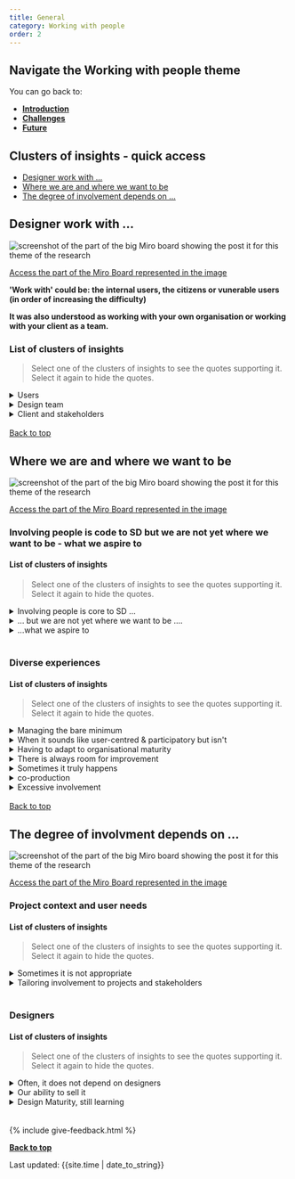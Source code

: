```yaml
---
title: General
category: Working with people
order: 2
---
```


<div class="nav-panel">
   <h2>Navigate the Working with people theme</h2>
   <p style="margin-bottom: 0">You can go back to:</p>
   <ul>
      <li><a href="/practitioner-stories/Working-with-people/intro"><strong>Introduction</strong></a></li>
      <li><a href="/practitioner-stories/Working-with-people/challenges"><strong>Challenges</strong></a></li>
      <li><a href="/practitioner-stories/Working-with-people/future"><strong>Future</strong></a></li>
   </ul>
</div>


<h2 class="top-line">Clusters of insights - quick access</h2>

- [Designer work with ...](#design-work-with)
- [Where we are and where we want to be](#where-we-are-and-where-we-want-to-be)
- [The degree of involvement depends on ...](#the-degree-of-involvement-depends-on)



<h2 class="top-line" id="design-work-with">Designer work with ...</h2>

![screenshot of the part of the big Miro board showing the post it for this theme of the research](/practitioner-stories/images/working-with/working-with-gen1.png)
<p><a href="https://miro.com/app/board/o9J_ldOzA14=/?moveToWidget=3074457352333741125&cot=14" target="_blank">Access the part of the Miro Board represented in the image</a></p>

**'Work with' could be: the internal users, the citizens or vunerable users (in order of increasing the difficulty)**

**It was also understood as working with your own organisation or working with your client as a team.**

### List of clusters of insights

> Select one of the clusters of insights to see the quotes supporting it. Select it again to hide the quotes.

 <details>
 <summary>Users</summary>
 <ul>
    <li>Things like usability testing and surveys and card sorting and all that kind of stuff. We also occasionally do co-design events</li>
 </ul>
 </details>
  <details>
 <summary>Design team</summary>
 <ul>
    <li>In the job that I‘m in at the moment, I‘m really, really privileged that I‘m working with a whole user research team. Which is a bit new for me. now that I can concentrate on designing the thing.</li>
    <li> How do I involve the whole team into the design work? I‘ve always made my work very visual very early. I like to sketch as soon as there is a thought in my head so that I can show to other people and say “hey, the thing we‘re discussing, is it this or is it this?” And almost like give them the pen so that they can change the drawing as early on as possible. So wherever I‘m working I tend to cover the walls</li>
 </ul>
 </details>
  <details>
 <summary>Client and stakeholders</summary>
 <ul>
    <li>[with some clients] you work as a team, you run the session together, you're designing the sessions together, you're on that journey together all the way through. [...] other times, clients are much more removed, they don't have as much time, or they might be like a project sponsor that you check in with, on a regular basis and then you have to run the sessions or being in the other stakeholders at different times</li>
    <li>The people delivering the services have been so fundamental to how I've been able to do this work, because it has been only me up until now. So they have both been my research participants but also the people educating me as I go along. So that’s been really fundamental</li>
 </ul>
 </details>
<br>
<a class="button" href="#">Back to top</a>

<h2 class="top-line" id="where-we-are-and-where-we-want-to-be">Where we are and where we want to be</h2>

![screenshot of the part of the big Miro board showing the post it for this theme of the research](/practitioner-stories/images/working-with/working-with-gen2.png)
<p><a href="https://miro.com/app/board/o9J_ldOzA14=/?moveToWidget=3074457352333741118&cot=14" target="_blank">Access the part of the Miro Board represented in the image</a></p>

### Involving people is code to SD but we are not yet where we want to be - what we aspire to

#### List of clusters of insights

> Select one of the clusters of insights to see the quotes supporting it. Select it again to hide the quotes.

 <details>
 <summary> Involving people is core to SD ...</summary>
 <ul>
    <li>You can’t design without research. I really disagree with anybody that calls himself a service designer but does not involve the users. For me, it goes against the core principles of service design</li>
    <li>I would go as far to say I rarely think we have ever designed something without involving people in it. I can’t really. [...]  people are involved because it is also going to affected by that thing that you are designing.</li>
    <li>For me service design is primarily about co-production</li>
    <li>We definitely do because it is important to us to be able to tell people the stories</li>
    <li><strong>Not all service design is human-centred, and sometimes that's ok</strong></li>
 </ul>
 </details>
  <details>
 <summary>... but we are not yet where we want to be ....</summary>
 <ul>
    <li>I have been able to involve  and work with people that would be affected by a design , but it's always been not as far as I would like it to go</li>
    <li>I don’t think we‘re 100% there yet [...], we‘re caught in research and paper, but not necessary having meaningfully embed people</li>
    <li>I think it is incredibly important.  But we are not getting there. [...] At the moment, we count ourselves really lucky if we can design for  people</li>
    <li>It depends on how far you take that. [...] We would always make sure that, given capacity, we would always meet the minimum of the criteria of what we set out across how we do research... But we are always wanting to move it further. [...] [...] To bring citizens properly into the process of co-design, I think we are maybe at a certain level, but we definitely want to get up here</li>
 </ul>
 </details>
  <details>
 <summary>...what we aspire to</summary>
 <ul>
    <li>We have ambitions to do that in a much more kind of strong and participatory way that we do now. [...] To bring citizens properly into the process of co-design. [...] there’s a lot in there around citizen participation and upscaling.</li>
    <li> if you were to bring someone like me into a project, my starting point would always be: "how close can I get to having the user of this service on my team?" and then they would be given a fair value exchange for their time, we will share credit with them, we will share maintenance with them there after</li>
    <li>Having meaningfully embed people.We‘re heading into this direction. [...] I guess that sort of thinking like, 'Here is the framework [...] If you want to work with people and involve people meaningfully, here is how to do it</li>
    <li>I hope we can move to more designing with</li>
 </ul>
 </details>
<br>

### Diverse experiences

#### List of clusters of insights

> Select one of the clusters of insights to see the quotes supporting it. Select it again to hide the quotes.

 <details>
 <summary>Managing the bare minimum</summary>
 <ul>
    <li>We‘re caught in research and paper, [...] But I think it‘s definitely a new thing for the [sector], and we feel very excited about it since they are taking public views and opinions into account and changing the service</li>
    <li>We have this ambition to not just inviting a bunch of citizens into a big, scary building, and siting them down, and taking them through something, and then taking away the stuff, and then what do we do with it? You know, that to me is the minimum. I think that’s where we got to in terms of the level of maturity</li>
    <li>We would always meet the minimum of the criteria of what we set out across how we do research</li>
    <li>At the moment, we count ourselves really lucky if we can design for people. [...] The best I can do at the moment is to convince people of user-centred design in the same way that they aspire to person-centred [services]</li>
 </ul>
 </details>
  <details>
 <summary>When it sounds like user-centred & participatory but isn't</summary>
 <ul>
    <li>People say they are participatory and  include people. They are human-centred. But you start to scratch what they are actually asking me to do that's not the case at all. So there is a lot of opportunities that end up not being available to be very participative with everything - from the definition of project brief, to research and recruitment, all the way to the end - and sometimes it's only revealed after you come at the door. You think "wait a minute, that's not what I thought was going on"</li>
    <li>There are different levels of maturity for that. [...] sometimes [public sector organisations] think they are doing it, but they are not. They are doing pretty much traditional consultation style and calling it research</li>
    <li>It's quite easy to confuse involving people in your process, with designing with them. You can involve people in a design process from a user research point of view, and it becomes about them answering questions that you have already thought about, or them interacting with prototypes or you're involving them for a sort of pre-set reason. Whereas [in] participatory design you might not know yet the questions that you want to ask, you just know that these stakeholders need to be together in a room so that we can frame the problem</li>
 </ul>
 </details>
  <details>
 <summary>Having to adapt to organisational maturity</summary>
 <ul>
    <li>We started [designing with], and then realised that it was so advanced that it was putting people off. So we just had to lower our standards a little bit [...] and leave it for later unfortunately. [...] The best I can do at the moment is to convince people of user-centred design in the same way that they aspire to person-centred [services], and then try and use what other organisations have done, or the insights that are already out there, and build our designs on top of that. And perhaps once that is an established process to an extent, I hope we can move to more designing with</li>
 </ul>
 </details>
   <details>
 <summary>There is always room for improvement</summary>
 <ul>
    <li>[In terms of user involvement and reseach] there is always space for improvement</li>
    <li>There is a lot of work to be done there. It will never be finished. And we’ll always agonise over it and look at ourselves and say ‘what could  be done better'</li>
 </ul>
 </details>
  <details>
 <summary>Sometimes it truly happens</summary>
 <ul>
    <li>I have had opportunities through certain projects to be very participatory</li>
    <li>I think everyone is always convinced it's the right thing to do , if I'm thinking about a couple of projects that have been more participatory, the environment, the culture, the psychological safety and the space to have creative conversation about the approach to really push boundaries, seems to be more available to organisation that may not be larger or government</li>
 </ul>
 </details>
  <details>
 <summary>co-production</summary>
 <ul>
    <li>[In] co-production there’s no expert really, but there might be a facilitator driving those design decisions. I’ve done that in different  areas, where we had to be the drivers but also took the back seat and  more kind of build leadership with the people</li>
 </ul>
 </details>
  <details>
 <summary>Excessive involvement</summary>
 <ul>
    <li>We started [designing with people], and then realised that it was so advanced that it was putting people off</li>
    <li>[A project] involved everyone in the community to design this website for themselves, and it was so unusable, cause they just through everything at it. They’ve just gone for ‘everyone can post and designing wireframes, and it was really nice, it felt nice, but what the designer should have done was take the inside of what was being inferred and turn it into to an actual working design based on their expertise as a practitioner, cause they know what works</li>
    <li>If you are a technical expert in the materia lyou are designing for - like a data model - I do not expect somebody on the high street to design that by themselves. But I can go and understand their experiences and involve them to the right level to help make the right decisions for that product or service. I kind of have a matrix for this of user involvement. But I think we do need to sometimes calm down about that. And I am really saying this in a sense, like I don’t want to sound like I’m one of those design experts: ‘oh, I’m the service designer, I’m the expert, I’m really not. But I just think we over go way into detail about people being involved in the design process...</li>
    <li>I do think that this argument of like codesign or user-research is really tokenistic, I get it, but [it depends on what you are designing]. I think we do need to sometimes calm down about that. I don’t want to sound like I’m one of those design experts: ‘oh, I’m the service designer, I’m the expert, I’m really not. But I just think we over go way into detail about people being involved in the design process...</li>
 </ul>
 </details>
<br>
<a class="button" href="#">Back to top</a>

<h2 class="top-line" id="the-degree-of-involvement-depends-on">The degree of involvment depends on ...</h2>

![screenshot of the part of the big Miro board showing the post it for this theme of the research](/practitioner-stories/images/working-with/working-with-gen3.png)
<p><a href="https://miro.com/app/board/o9J_ldOzA14=/?moveToWidget=3074457352333741116&cot=14" target="_blank">Access the part of the Miro Board represented in the image</a></p>

### Project context and user needs

#### List of clusters of insights

> Select one of the clusters of insights to see the quotes supporting it. Select it again to hide the quotes.

 <details>
 <summary>Sometimes it is not appropriate</summary>
 <ul>
    <li>There is just this extreme unbalance in power. Often, it might just not be appropriate for us to do. I can’t really imagine me and [someone delivering the service]  doing some sensemaking, even though it might be extremely beneficial for the community</li>
    <li>[designing services for people in high risk of suicide], we couldn’t work with them. We had to work with professionals and practitioners to get their stories</li>
 </ul>
 </details>
  <details>
 <summary>Tailoring involvement to projects and stakeholders</summary>
 <ul>
    <li>At our work, typically, is probably more about user-researcher codesign to a point, and not co-production, [...] I think that at all times I involve people but it just depends on the context and how much that needs to be there</li>
    <li>we have some stakeholders we chat to on a weekly basis, but then we also have a long list of stakeholders that we try to engage as well, we are bringing them in for specific thing at different points because their time is limited</li>
    <li>A lot of people talk about how people need to be more involved in designing the things that will affect them to a level of coproduction or codevelopment. I agree with that when it comes to certain types of services, or things [..] like a community or cooperative model, you know, social care in the community</li>
 </ul>
 </details>
<br>

### Designers

#### List of clusters of insights

> Select one of the clusters of insights to see the quotes supporting it. Select it again to hide the quotes.

 <details>
 <summary>Often, it does not depend on designers</summary>
 <ul>
    <li>The opportunities that I have to design with people for paid work are really not always up to me</li>
 </ul>
 </details>
  <details>
 <summary>Our ability to sell it</summary>
 <ul>
    <li>There are different levels of maturity for that. You’re not gonna solve that overnight. [...] we are quite open about the fact that some areas we really don’t know how to sell it [...] these are really big, complex, challenging problems and everyone has a different perspective on it</li>
 </ul>
 </details>
  <details>
 <summary>Design Maturity, still learning</summary>
 <ul>
    <li>there’s a lot in there around citizen participation and upscaling. So to us there is a lot more that we should and could be doing to bring citizens properly into the process of co-design. [...] And again, we need to figure out how to do that. What’s practical, what’s safe. What is the right way to go about that. What’s the effective thing to do there</li>
 </ul>
 </details>
<br>
<br>
{% include give-feedback.html %}

<p><a href="#"><strong>Back to top</strong></a></p>

<div>Last updated: {{site.time | date_to_string}}

<!--

<a href="" target="_blank"></a>

-->